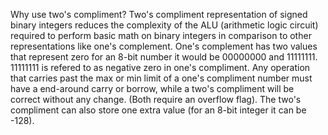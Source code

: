 Why use two's compliment?
Two's compliment representation of signed binary integers reduces the complexity of the ALU (arithmetic logic circuit) required to perform basic math on binary integers in comparison to other representations like one's complement. One's complement has two values that represent zero for an 8-bit number it would be 00000000 and 11111111. 11111111 is refered to as negative zero in one's compliment. Any operation that carries past the max or min limit of a one's compliment number must have a end-around carry or borrow, while a two's compliment will be correct without any change. (Both require an overflow flag). The two's compliment can also store one extra value (for an 8-bit integer it can be -128).